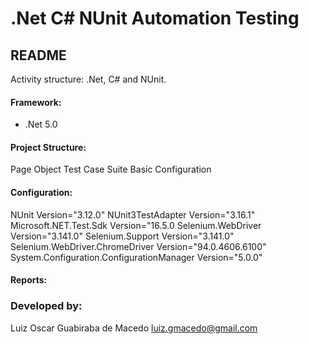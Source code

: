 # .Net C# NUnit Automation Testing

## README 
Activity structure: .Net, C# and NUnit.

#### Framework: 
- .Net 5.0

#### Project Structure:
Page Object
Test Case Suite
Basic Configuration

#### Configuration: 
NUnit Version="3.12.0"
NUnit3TestAdapter Version="3.16.1" 
Microsoft.NET.Test.Sdk Version="16.5.0
Selenium.WebDriver Version="3.141.0" 
Selenium.Support Version="3.141.0" 
Selenium.WebDriver.ChromeDriver Version="94.0.4606.6100" 
System.Configuration.ConfigurationManager Version="5.0.0" 

#### Reports:



### Developed by:
Luiz Oscar Guabiraba de Macedo
luiz.gmacedo@gmail.com